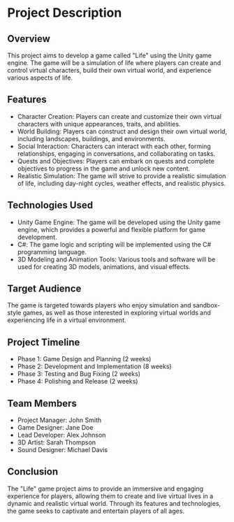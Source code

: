 # Project Description

## Overview
This project aims to develop a game called "Life" using the Unity game engine. The game will be a simulation of life where players can create and control virtual characters, build their own virtual world, and experience various aspects of life.

## Features
- Character Creation: Players can create and customize their own virtual characters with unique appearances, traits, and abilities.
- World Building: Players can construct and design their own virtual world, including landscapes, buildings, and environments.
- Social Interaction: Characters can interact with each other, forming relationships, engaging in conversations, and collaborating on tasks.
- Quests and Objectives: Players can embark on quests and complete objectives to progress in the game and unlock new content.
- Realistic Simulation: The game will strive to provide a realistic simulation of life, including day-night cycles, weather effects, and realistic physics.

## Technologies Used
- Unity Game Engine: The game will be developed using the Unity game engine, which provides a powerful and flexible platform for game development.
- C#: The game logic and scripting will be implemented using the C# programming language.
- 3D Modeling and Animation Tools: Various tools and software will be used for creating 3D models, animations, and visual effects.

## Target Audience
The game is targeted towards players who enjoy simulation and sandbox-style games, as well as those interested in exploring virtual worlds and experiencing life in a virtual environment.

## Project Timeline
- Phase 1: Game Design and Planning (2 weeks)
- Phase 2: Development and Implementation (8 weeks)
- Phase 3: Testing and Bug Fixing (2 weeks)
- Phase 4: Polishing and Release (2 weeks)

## Team Members
- Project Manager: John Smith
- Game Designer: Jane Doe
- Lead Developer: Alex Johnson
- 3D Artist: Sarah Thompson
- Sound Designer: Michael Davis

## Conclusion
The "Life" game project aims to provide an immersive and engaging experience for players, allowing them to create and live virtual lives in a dynamic and realistic virtual world. Through its features and technologies, the game seeks to captivate and entertain players of all ages.
